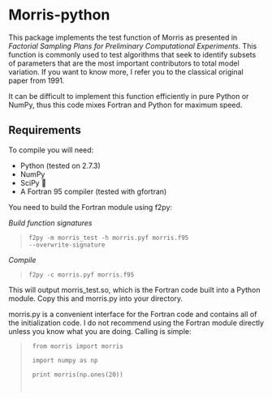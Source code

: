 Morris-python
=============

This package implements the test function of Morris as presented in *Factorial Sampling Plans for Preliminary Computational Experiments*. This function is commonly used to test algorithms that seek to identify subsets of parameters that are the most important contributors to total model variation. If you want to know more, I refer you to the classical original paper from 1991.

It can be difficult to implement this function efficiently in pure Python or NumPy, thus this code mixes Fortran and Python for maximum speed.

Requirements
------------

To compile you will need:

* Python (tested on 2.7.3)
* NumPy
* SciPy 
* A Fortran 95 compiler (tested with gfortran)

You need to build the Fortran module using f2py:

*Build function signatures*

> <code>f2py -m morris_test -h morris.pyf morris.f95 --overwrite-signature</code>

*Compile*

> <code>f2py -c morris.pyf morris.f95</code>

This will output morris_test.so, which is the Fortran code built into a Python module. Copy this and morris.py into your directory.

morris.py is a convenient interface for the Fortran code and contains all of the initialization code. I do not recommend using the Fortran module directly unless you know what you are doing. Calling is simple:

> <code> from morris import morris</code>
>
> <code> import numpy as np</code>
> 
> <code> print morris(np.ones(20))
